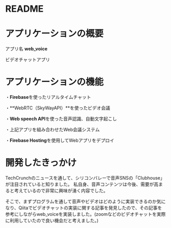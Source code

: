 # README

# アプリケーションの概要
アプリ名 **web_voice**

ビデオチャットアプリ


# アプリケーションの機能
・**Firebase**を使ったリアルタイムチャット

・**WebRTC（SkyWayAPI）**を使ったビデオ会議

・**Web speech API**を使った音声認識、自動文字起こし

・上記アプリを組み合わせたWeb会議システム

・**Firebase Hosting**を使用してWebアプリをデプロイ

# 開発したきっかけ
TechCrunchのニュースを通して、シリコンバレーで音声SNSの「Clubhouse」が注目されていると知りました。
私自身、音声コンテンツは今後、需要が高まると考えているので非常に興味が湧く内容でした。

そこで、まずプログラムを通して音声やビデオはどのように実装できるのか気になり、Qiitaでビデオチャットの実装に関する記事を発見したので、その記事を参考にしながらweb_voiceを実装しました。(zoomなどのビデオチャットを実際に利用していたので良い機会だと考えました。)

